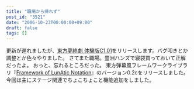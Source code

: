 ```yaml
---
title: "職場から帰れず"
post_id: "3521"
date: "2006-10-23T00:00:00+09:00"
draft: false
tags: []
---
```



更新が遅れましたが、[東方夢終劇 体験版C1.01](/!/thC/)をリリースします。バグ叩きとか調整とか色々やりました。 さてまた職場。豊洲ハンズで寝袋買っておいて正解だったよ。 おっと、忘れるところだった。 東方弾幕風フレームワークライブラリ『[Framework of LunAtic Notation](/tag/flan)』のバージョン0.2cをリリースしました。今回は主にステージ関連でちょこちょこと機能追加をしました。
